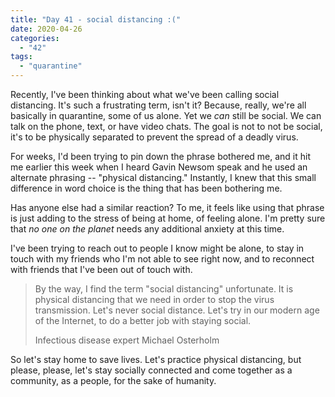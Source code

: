 ```yaml
---
title: "Day 41 - social distancing :("
date: 2020-04-26
categories: 
  - "42"
tags: 
  - "quarantine"
---
```


Recently, I've been thinking about what we've been calling social distancing. It's such a frustrating term, isn't it? Because, really, we're all basically in quarantine, some of us alone. Yet we _can_ still be social. We can talk on the phone, text, or have video chats. The goal is not to not be social, it's to be physically separated to prevent the spread of a deadly virus.

For weeks, I'd been trying to pin down the phrase bothered me, and it hit me earlier this week when I heard Gavin Newsom speak and he used an alternate phrasing -- "physical distancing." Instantly, I knew that this small difference in word choice is the thing that has been bothering me.

Has anyone else had a similar reaction? To me, it feels like using that phrase is just adding to the stress of being at home, of feeling alone. I'm pretty sure that _no one on the planet_ needs any additional anxiety at this time.

I've been trying to reach out to people I know might be alone, to stay in touch with my friends who I'm not able to see right now, and to reconnect with friends that I've been out of touch with.

> By the way, I find the term "social distancing" unfortunate. It is physical distancing that we need in order to stop the virus transmission. Let's never social distance. Let's try in our modern age of the Internet, to do a better job with staying social.
> 
> Infectious disease expert Michael Osterholm

So let's stay home to save lives. Let's practice physical distancing, but please, please, let's stay socially connected and come together as a community, as a people, for the sake of humanity.
